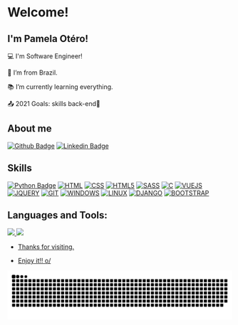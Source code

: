
# Welcome!

 

## I'm Pamela Otéro!

:computer: I'm Software Engineer!

:house_with_garden: I’m from Brazil.

:books: I’m currently learning everything.

:outbox_tray: 2021 Goals: skills back-end🚀 

 
## About me

[![Github Badge](https://img.shields.io/badge/GitHub-100000?style=for-the-badge&logo=github&logoColor=white)]( https://github.com/pamelaotero) [![Linkedin Badge](https://img.shields.io/badge/LinkedIn-0077B5?style=for-the-badge&logo=linkedin&logoColor=white)](https://www.linkedin.com/in/pamelaotero2019/)

## Skills

[![Python Badge](https://img.shields.io/badge/Python-3776AB?style=for-the-badge&logo=python&logoColor=white)]()
[![HTML](https://img.shields.io/badge/HTML-239120?style=for-the-badge&logo=html5&logoColor=white)]()
[![CSS](https://img.shields.io/badge/CSS-239120?&style=for-the-badge&logo=css3&logoColor=white)]()
[![HTML5](https://img.shields.io/badge/HTML5-E34F26?style=for-the-badge&logo=html5&logoColor=white)]()
[![SASS](https://img.shields.io/badge/Sass-CC6699?style=for-the-badge&logo=sass&logoColor=white)]()
[![C](https://img.shields.io/badge/C-00599C?style=for-the-badge&logo=c&logoColor=white)]()
[![VUEJS](https://img.shields.io/badge/Vue.js-35495E?style=for-the-badge&logo=vue.js&logoColor=4FC08D)]()
[![JQUERY](https://img.shields.io/badge/jQuery-0769AD?style=for-the-badge&logo=jquery&logoColor=white)]()
[![GIT](https://img.shields.io/badge/Git-E34F26?style=for-the-badge&logo=git&logoColor=white)]()
[![WINDOWS](https://img.shields.io/badge/Windows-017AD7?style=for-the-badge&logo=windows&logoColor=white)]()
[![LINUX](https://img.shields.io/badge/Linux-E34F26?style=for-the-badge&logo=linux&logoColor=black)]()
[![DJANGO](https://img.shields.io/badge/Django-092E20?style=for-the-badge&logo=django&logoColor=white)]()
[![BOOTSTRAP](https://img.shields.io/badge/Bootstrap-563D7C?style=for-the-badge&logo=bootstrap&logoColor=white)]()



## Languages and Tools:
<div>
<a href="https://github.com/pamelaotero">
<img height="180em" src="https://github-readme-stats.vercel.app/api/top-langs/?username=pamelaotero&layout=compact&langs_count=7&theme=dracula"/>
<img height="180em" src="https://github-readme-stats.vercel.app/api?username=pamelaotero&show_icons=true&theme=dracula&include_all_commits=true&count_private=true"/>
</div>

- Thanks for visiting.

- Enjoy it!! o/
 
 
![](https://github.com/Platane/snk/raw/output/github-contribution-grid-snake.svg)

 
